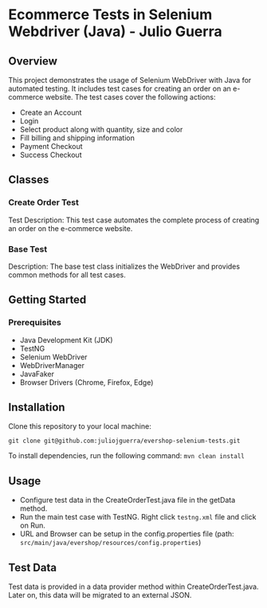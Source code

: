# Ecommerce Tests in Selenium Webdriver (Java) - Julio Guerra

## Overview
This project demonstrates the usage of Selenium WebDriver with Java for automated testing. It includes test cases for creating an order on an e-commerce website. 
The test cases cover the following actions: 
- Create an Account
- Login
- Select product along with quantity, size and color
- Fill billing and shipping information
- Payment Checkout
- Success Checkout

## Classes
### Create Order Test
Test Description: This test case automates the complete process of creating an order on the e-commerce website.

### Base Test
Description: The base test class initializes the WebDriver and provides common methods for all test cases.

## Getting Started
### Prerequisites
- Java Development Kit (JDK)
- TestNG
- Selenium WebDriver
- WebDriverManager
- JavaFaker
- Browser Drivers (Chrome, Firefox, Edge)

## Installation
Clone this repository to your local machine:

```
git clone git@github.com:juliojguerra/evershop-selenium-tests.git
```

To install dependencies, run the following command: `mvn clean install`

## Usage
- Configure test data in the CreateOrderTest.java file in the getData method.
- Run the main test case with TestNG. Right click `testng.xml` file and click on Run.
- URL and Browser can be setup in the config.properties file (path: `src/main/java/evershop/resources/config.properties`)

## Test Data
Test data is provided in a data provider method within CreateOrderTest.java. 
Later on, this data will be migrated to an external JSON.


